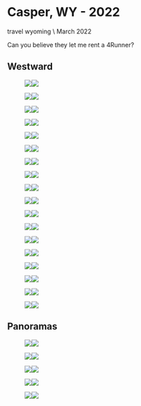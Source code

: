 # Casper, WY - 2022
<tag>travel</tag> <tag>wyoming</tag> \\ March 2022

Can you believe they let me rent a 4Runner?

## Westward

<figure><a href="/images/casper/DSCF3318.jpg"><img loading="lazy" src="/images/casper/preview_DSCF3318.jpg"><img loading="lazy" src="/images/casper/preview_"/></a></figure>
<figure><a href="/images/casper/DSCF3332.jpg"><img loading="lazy" src="/images/casper/preview_DSCF3332.jpg"><img loading="lazy" src="/images/casper/preview_"/></a></figure>
<figure><a href="/images/casper/DSCF3344.jpg"><img loading="lazy" src="/images/casper/preview_DSCF3344.jpg"><img loading="lazy" src="/images/casper/preview_"/></a></figure>
<figure><a href="/images/casper/DSCF3363.jpg"><img loading="lazy" src="/images/casper/preview_DSCF3363.jpg"><img loading="lazy" src="/images/casper/preview_"/></a></figure>
<figure><a href="/images/casper/DSCF3370.jpg"><img loading="lazy" src="/images/casper/preview_DSCF3370.jpg"><img loading="lazy" src="/images/casper/preview_"/></a></figure>
<figure><a href="/images/casper/DSCF3371.jpg"><img loading="lazy" src="/images/casper/preview_DSCF3371.jpg"><img loading="lazy" src="/images/casper/preview_"/></a></figure>
<figure><a href="/images/casper/DSCF3373.jpg"><img loading="lazy" src="/images/casper/preview_DSCF3373.jpg"><img loading="lazy" src="/images/casper/preview_"/></a></figure>
<figure><a href="/images/casper/DSCF3375.jpg"><img loading="lazy" src="/images/casper/preview_DSCF3375.jpg"><img loading="lazy" src="/images/casper/preview_"/></a></figure>
<figure><a href="/images/casper/DSCF3376.jpg"><img loading="lazy" src="/images/casper/preview_DSCF3376.jpg"><img loading="lazy" src="/images/casper/preview_"/></a></figure>
<figure><a href="/images/casper/DSCF3383.jpg"><img loading="lazy" src="/images/casper/preview_DSCF3383.jpg"><img loading="lazy" src="/images/casper/preview_"/></a></figure>
<figure><a href="/images/casper/DSCF3386.jpg"><img loading="lazy" src="/images/casper/preview_DSCF3386.jpg"><img loading="lazy" src="/images/casper/preview_"/></a></figure>
<figure><a href="/images/casper/DSCF3387.jpg"><img loading="lazy" src="/images/casper/preview_DSCF3387.jpg"><img loading="lazy" src="/images/casper/preview_"/></a></figure>
<figure><a href="/images/casper/DSCF3393.jpg"><img loading="lazy" src="/images/casper/preview_DSCF3393.jpg"><img loading="lazy" src="/images/casper/preview_"/></a></figure>
<figure><a href="/images/casper/DSCF3397.jpg"><img loading="lazy" src="/images/casper/preview_DSCF3397.jpg"><img loading="lazy" src="/images/casper/preview_"/></a></figure>
<figure><a href="/images/casper/DSCF3402.jpg"><img loading="lazy" src="/images/casper/preview_DSCF3402.jpg"><img loading="lazy" src="/images/casper/preview_"/></a></figure>
<figure><a href="/images/casper/DSCF3406.jpg"><img loading="lazy" src="/images/casper/preview_DSCF3406.jpg"><img loading="lazy" src="/images/casper/preview_"/></a></figure>
<figure><a href="/images/casper/DSCF3408.jpg"><img loading="lazy" src="/images/casper/preview_DSCF3408.jpg"><img loading="lazy" src="/images/casper/preview_"/></a></figure>
<figure><a href="/images/casper/DSCF3418.jpg"><img loading="lazy" src="/images/casper/preview_DSCF3418.jpg"><img loading="lazy" src="/images/casper/preview_"/></a></figure>

## Panoramas

<figure><a href="/images/casper/DSCF3324.jpg"><img loading="lazy" src="/images/casper/preview_DSCF3324.jpg"><img loading="lazy" src="/images/casper/preview_"/></a></figure>
<figure><a href="/images/casper/DSCF3382.jpg"><img loading="lazy" src="/images/casper/preview_DSCF3382.jpg"><img loading="lazy" src="/images/casper/preview_"/></a></figure>
<figure><a href="/images/casper/DSCF3385.jpg"><img loading="lazy" src="/images/casper/preview_DSCF3385.jpg"><img loading="lazy" src="/images/casper/preview_"/></a></figure>
<figure><a href="/images/casper/DSCF3391.jpg"><img loading="lazy" src="/images/casper/preview_DSCF3391.jpg"><img loading="lazy" src="/images/casper/preview_"/></a></figure>
<figure><a href="/images/casper/DSCF3415.jpg"><img loading="lazy" src="/images/casper/preview_DSCF3415.jpg"><img loading="lazy" src="/images/casper/preview_"/></a></figure>

